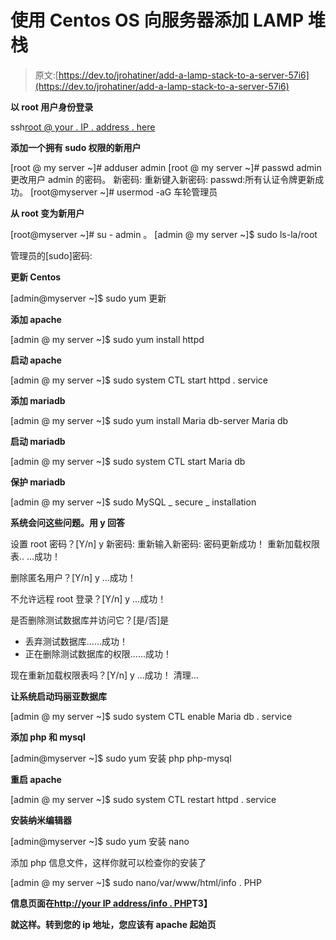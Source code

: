 # 使用 Centos OS 向服务器添加 LAMP 堆栈

> 原文:[https://dev.to/jrohatiner/add-a-lamp-stack-to-a-server-57i6](https://dev.to/jrohatiner/add-a-lamp-stack-to-a-server-57i6)

**以 root 用户身份登录**

ssh[root @ your . IP . address . here](mailto:root@your.ip.address.here)

**添加一个拥有 sudo 权限的新用户**

[root @ my server ~]# adduser admin
[root @ my server ~]# passwd admin
更改用户 admin 的密码。
新密码:
重新键入新密码:
passwd:所有认证令牌更新成功。
[root@myserver ~]# usermod -aG 车轮管理员

**从 root 变为新用户**

[root@myserver ~]# su - admin
。
[admin @ my server ~]$ sudo ls-la/root

管理员的[sudo]密码:

**更新 Centos**

[admin@myserver ~]$ sudo yum 更新

**添加 apache**

[admin @ my server ~]$ sudo yum install httpd

**启动 apache**

[admin @ my server ~]$ sudo system CTL start httpd . service

**添加 mariadb**

[admin @ my server ~]$ sudo yum install Maria db-server Maria db

**启动 mariadb**

[admin @ my server ~]$ sudo system CTL start Maria db

**保护 mariadb**

[admin @ my server ~]$ sudo MySQL _ secure _ installation

**系统会问这些问题。用 y 回答**

设置 root 密码？[Y/n] y
新密码:
重新输入新密码:
密码更新成功！
重新加载权限表..
...成功！

删除匿名用户？[Y/n] y
...成功！

不允许远程 root 登录？[Y/n] y
...成功！

是否删除测试数据库并访问它？[是/否]是

*   丢弃测试数据库......成功！
*   正在删除测试数据库的权限......成功！

现在重新加载权限表吗？[Y/n] y
...成功！
清理...

**让系统启动玛丽亚数据库**

[admin @ my server ~]$ sudo system CTL enable Maria db . service

**添加 php 和 mysql**

[admin@myserver ~]$ sudo yum 安装 php php-mysql

**重启 apache**

[admin @ my server ~]$ sudo system CTL restart httpd . service

**安装纳米编辑器**

[admin@myserver ~]$ sudo yum 安装 nano

添加 php 信息文件，这样你就可以检查你的安装了

[admin @ my server ~]$ sudo nano/var/www/html/info . PHP

**信息页面在[http://your IP address/info . PHP](http://youripaddress/info.php)T3】**

**就这样。转到您的 ip 地址，您应该有 apache 起始页**